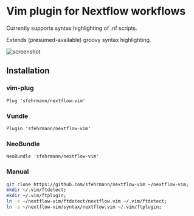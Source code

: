 # Vim plugin for Nextflow workflows

Currently supports syntax highlighting of .nf scripts.

Extends (presumed-available) groovy syntax highlighting.

![screenshot](images/screenshot.png)

## Installation

### vim-plug

    Plug 'sfehrmann/nextflow-vim'

### Vundle

    Plugin 'sfehrmann/nextflow-vim'

### NeoBundle

    NeoBundle 'sfehrmann/nextflow-vim'

### Manual

```bash
git clone https://github.com/sfehrmann/nextflow-vim ~/nextflow-vim;
mkdir ~/.vim/ftdetect; 
mkdir ~/.vim/ftplugin;
ln -s ~/nextflow-vim/ftdetect/nextflow.vim ~/.vim/ftdetect;
ln -s ~/nextflow-vim/syntax/nextflow.vim ~/.vim/ftplugin;
```
